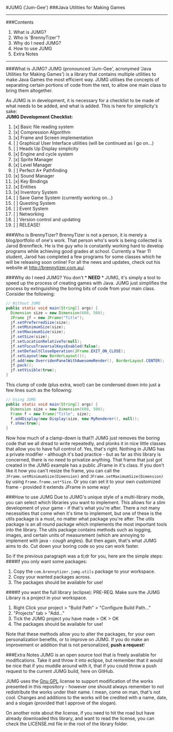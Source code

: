 #JUMG ('Jum-Gee')
###Java Utilities for Making Games
<hr>

###Contents
 1. What is JUMG?
 2. Who is 'BrennyTizer'?
 3. Why do I need JUMG?
 4. How to use JUMG
 5. Extra Notes
<hr>

###What is JUMG?
JUMG (pronounced 'Jum-Gee', acronymed 'Java Utilities for Making Games') is a library that contains multiple utilities to make Java Games the most efficient way. JUMG utilises the concepts of separating certain portions of code from the rest, to allow one main class to bring them altogether.

As JUMG is in development, it is necessary for a checklist to be made of what needs to be added, and what is added. This is here for simplicity's sake:
<br>**JUMG Development Checklist:**
 1. [x] Basic file reading system
 2. [x] Compression Algorithm
 3. [x] Frame and Screen implementation
 4. [ ] Graphical User Interface utilities (will be continued as I go on...)
 5. [ ] Heads Up Display simplicity
 6. [x] Engine and cycle system
 7. [x] Sprite Manager
 8. [x] Level Manager
 9. [ ] Perfect A* Pathfinding
 10. [x] Sound Manager
 11. [x] Key Bindings
 12. [x] Entities
 13. [x] Inventory System
 13. [ ] Save Game System (currently working on...)
 14. [ ] Questing System
 15. [ ] Event System
 16. [ ] Networking
 17. [ ] Version control and updating
 18. [ ] RELEASE!

###Who is BrennyTizer?
BrennyTizer is not a person, it is merely a blog/portfolio of one's work. That person who's work is being collected is Jarod Brennfleck. He is the guy who is constantly working hard to develop programs while achieving good grades at school. Currently a Year 11 student, Jarod has completed a few programs for some classes which he will be releasing soon online! For all the news and updates, check out his website at http://brennytizer.com.au/.

###Why do I need JUMG?
You don't * **NEED** * JUMG, it's simply a tool to speed up the process of creating games with Java. JUMG just simplifies the process by extinguishing the boring bits of code from your main class. Consider the following:

```java
// Without JUMG
public static void main(String[] args) {
  Dimension size = new Dimension(600, 500);
  JFrame jf = new JFrame("Title");
  jf.setPreferredSize(size);
  jf.setMinimumSize(size);
  jf.setMaximumSize(size);
  jf.setSize(size);
  jf.setLocationRelativeTo(null);
  jf.setFocusTraversalKeysEnabled(false);
  jf.setDefaultCloseOperation(JFrame.EXIT_ON_CLOSE);
  jf.setLayout(new BorderLayout());
  jf.add(new OverridenPanelWithAwesomeRender(), BorderLayout.CENTER);
  jf.pack();
  jf.setVisible(true);
}
```
This clump of code (plus extra, woo!) can be condensed down into just a few lines such as the following:
```java
// Using JUMG
public static void main(String[] args) {
  Dimension size = new Dimension(600, 500);
  Frame f = new Frame("Title", size);
  f.addDisplay(new Display(size, new MyRenderer(), null));
  f.show(true);
}
```
Now how much of a clamp-down is that?! JUMG just removes the boring code that we all dread to write repeatedly, and plonks it in nice little classes that allow you to have full control of. Yes, that's right. Nothing in JUMG has a private modifier - although it's bad practice - but as far as this library is concerned, there is no need to privatize anything. That frame that just got created in the JUMG example has a public JFrame in it's class. If you don't like it how you can't resize the frame, you can call the `JFrame.setMinimumSize(Dimension)` and `JFrame.setMaximumSize(Dimension)` by using `Frame.frame.set*Size`. Or you can set it to your own customized frame - provided it extends JFrame in some way!

###How to use JUMG
Due to JUMG's unique style of a multi-library mode, you can select which libraries you want to implement. This allows for a slim development of your game - if that's what you're after. There a not many necessities that come when it's time to implement, but one of these is the utils package is a must, no matter what package you're after. The utils package is an all round package which implements the most important tools into the library. The utils package contains methods such as logging, images, and certain units of measurement (which are annoying to implement with java - *cough* angles). But then again, that's what JUMG aims to do. Cut down your boring code so you can work faster.

So if the previous paragraph was a tl;dr for you, here are the simple steps:
####If you only want some packages:
 1. Copy the `com.brennytizer.jumg.utils` package to your workspace.
 2. Copy your wanted packages across.
 3. The packages should be available for use!

####If you want the full library (eclipse):
 PRE-REQ. Make sure the JUMG Library is a project in your workspace.
 1. Right Click your project > "Build Path" > "Configure Build Path..."
 2. "Projects" tab > "Add..."
 3. Tick the JUMG project you have made > OK > OK
 4. The packages should be available for use!

Note that these methods allow you to alter the packages, for your own personalization benefits, or to improve on JUMG. If you do make an improvement or addition that is not personalized, **push a request**!

###Extra Notes
JUMG is an open source tool that is freely available for modifications. Take it and throw it into eclipse, but remember that it would be nice that if you muddle around with it, that if you could throw a push request to the current JUMG build, here on GitHub.

JUMG uses the [Gnu GPL](http://www.gnu.org/licenses/gpl-3.0.txt) license to support modification of the works presented in this repository - however one should always remember to not redistribute the works under their name. I mean, come on man, that's not cool. Changes and additions to the works will be credited with a name, date, and a slogan (provided that I approve of the slogan).

On another note about the license, if you need to hit the road but have already downloaded this library, and want to read the license, you can check the LICENSE.md file in the root of the library folder.
